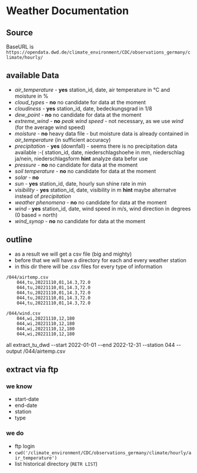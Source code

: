 # Weather Documentation

## Source

BaseURL is `https://opendata.dwd.de/climate_environment/CDC/observations_germany/climate/hourly/`

## available Data

* *air_temperature* - **yes**
  station_id, date, air temperature in °C and moisture in %
* *cloud_types* - **no**
  no candidate for data at the moment
* *cloudiness* - **yes**
  station_id, date, bedeckungsgrad in 1/8
* *dew_point* - **no**
  no candidate for data at the moment
* *extreme_wind* - **no**
  *peak wind speed* - not necessary, as we use *wind* (for the average wind speed)
* *moisture* - **no**
  heavy data file - but moisture data is already contained in *air_temperature* (in sufficient accuracy)
* *precipitation* - **yes**
  (downfall) - seems there is no precipitation data available :-(
  station_id, date, niederschlagshoehe in mm, niederschlag ja/nein, niederschlagsform
  **hint** analyze data befor use
* *pressure* - **no**
  no candidate for data at the moment
* *soil temperature* - **no**
  no candidate for data at the moment
* *solar* - **no**
* *sun* - **yes**
  station_id, date, hourly sun shine rate in min
* *visibility* - **yes**
  station_id, date, visibility in m
  **hint** maybe alternatve instead of *precipitation*
* *weather phenomena* - **no**
  no candidate for data at the moment
* *wind* - **yes**
  station_id, date, wind speed in m/s, wind direction in degrees (0 based = north)
* *wind_synop* - **no**
  no candidate for data at the moment

##  outline

* as a result we will get a csv file (big and mighty)
* before that we will have a directory for each and every weather station
* in this dir there will be .csv files for every type of information


```
/044/airtemp.csv
    044,tu,20221110,01,14.3,72.0
    044,tu,20221110,01,14.3,72.0
    044,tu,20221110,01,14.3,72.0
    044,tu,20221110,01,14.3,72.0
    044,tu,20221110,01,14.3,72.0

/044/wind.csv
    044,wi,20221110,12,180
    044,wi,20221110,12,180    
    044,wi,20221110,12,180
    044,wi,20221110,12,180
```

all
extract_tu_dwd --start 2022-01-01 --end 2022-12-31 --station 044 --output /044/airtemp.csv


## extract via ftp

### we know

* start-date
* end-date
* station
* type

### we do

* ftp login
* `cwd('/climate_environment/CDC/observations_germany/climate/hourly/air_temperature')`
* list historical directory (`RETR LIST`)
